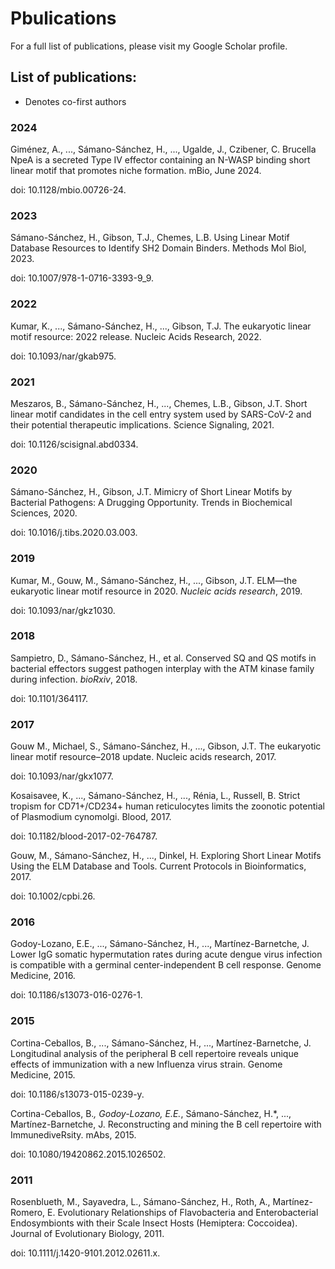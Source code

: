 # Pbulications

For a full list of publications, please visit my Google Scholar profile.

## List of publications:
* Denotes co-first authors

### 2024

Giménez, A., ..., Sámano-Sánchez, H., ..., Ugalde, J., Czibener, C. Brucella NpeA is a secreted Type IV effector containing an N-WASP binding short linear motif that promotes niche formation. mBio, June 2024. 

doi: 10.1128/mbio.00726-24.



### 2023

Sámano-Sánchez, H., Gibson, T.J., Chemes, L.B. Using Linear Motif Database Resources to Identify SH2 Domain Binders. Methods Mol Biol, 2023. 

doi: 10.1007/978-1-0716-3393-9_9.



### 2022

Kumar, K., ..., Sámano-Sánchez, H., ..., Gibson, T.J. The eukaryotic linear motif resource: 2022 release. Nucleic Acids Research, 2022. 

doi: 10.1093/nar/gkab975.



### 2021

Meszaros, B., Sámano-Sánchez, H., ..., Chemes, L.B., Gibson, J.T. Short linear motif candidates in the cell entry system used by SARS-CoV-2 and their potential therapeutic implications. Science Signaling, 2021. 

doi: 10.1126/scisignal.abd0334.



### 2020

Sámano-Sánchez, H., Gibson, J.T. Mimicry of Short Linear Motifs by Bacterial Pathogens: A Drugging Opportunity. Trends in Biochemical Sciences, 2020. 

doi: 10.1016/j.tibs.2020.03.003.



### 2019

Kumar, M., Gouw, M., Sámano-Sánchez, H., ..., Gibson, J.T. ELM—the eukaryotic linear motif resource in 2020. 
*Nucleic acids research*, 2019. 

doi: 10.1093/nar/gkz1030.



### 2018

Sampietro, D., Sámano-Sánchez, H., et al. Conserved SQ and QS motifs in bacterial effectors suggest pathogen interplay with the ATM kinase family during infection. *bioRxiv*, 2018. 

doi: 10.1101/364117.



### 2017

Gouw M., Michael, S., Sámano-Sánchez, H., ..., Gibson, J.T. The eukaryotic linear motif resource–2018 update. Nucleic acids research, 2017. 

doi: 10.1093/nar/gkx1077.

Kosaisavee, K., ..., Sámano-Sánchez, H., ..., Rénia, L., Russell, B. Strict tropism for CD71+/CD234+ human reticulocytes limits the zoonotic potential of Plasmodium cynomolgi. Blood, 2017. 

doi: 10.1182/blood-2017-02-764787.

Gouw, M., Sámano-Sánchez, H., ..., Dinkel, H. Exploring Short Linear Motifs Using the ELM Database and Tools. Current Protocols in Bioinformatics, 2017. 

doi: 10.1002/cpbi.26.



### 2016

Godoy-Lozano, E.E., ..., Sámano-Sánchez, H., ..., Martínez-Barnetche, J. Lower IgG somatic hypermutation rates during acute dengue virus infection is compatible with a germinal center-independent B cell response. Genome Medicine, 2016. 

doi: 10.1186/s13073-016-0276-1.



### 2015

Cortina-Ceballos, B., ..., Sámano-Sánchez, H., ..., Martínez-Barnetche, J. Longitudinal analysis of the peripheral B cell repertoire reveals unique effects of immunization with a new Influenza virus strain. Genome Medicine, 2015. 

doi: 10.1186/s13073-015-0239-y.

Cortina-Ceballos, B.*, Godoy-Lozano, E.E.*, Sámano-Sánchez, H.*, ..., Martínez-Barnetche, J. Reconstructing and mining the B cell repertoire with ImmunediveRsity. mAbs, 2015. 

doi: 10.1080/19420862.2015.1026502.



### 2011

Rosenblueth, M., Sayavedra, L., Sámano-Sánchez, H., Roth, A., Martínez-Romero, E. Evolutionary Relationships of Flavobacteria and Enterobacterial Endosymbionts with their Scale Insect Hosts (Hemiptera: Coccoidea). Journal of Evolutionary Biology, 2011. 

doi: 10.1111/j.1420-9101.2012.02611.x.
